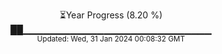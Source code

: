 <p align="center">
⏳Year Progress (8.20 %)<br>
██▁▁▁▁▁▁▁▁▁▁▁▁▁▁▁▁▁▁▁▁▁▁▁▁▁▁▁▁ <br>
<sub>Updated: Wed, 31 Jan 2024 00:08:32 GMT</sub>
</p>

